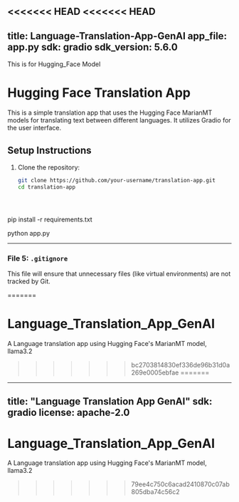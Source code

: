 <<<<<<< HEAD
<<<<<<< HEAD
---
title: Language-Translation-App-GenAI
app_file: app.py
sdk: gradio
sdk_version: 5.6.0
---
This is for Hugging_Face Model

# Hugging Face Translation App

This is a simple translation app that uses the Hugging Face MarianMT models for translating text between different languages. It utilizes Gradio for the user interface.

## Setup Instructions

1. Clone the repository:
   ```bash
   git clone https://github.com/your-username/translation-app.git
   cd translation-app





pip install -r requirements.txt



python app.py




---

### File 5: `.gitignore`
This file will ensure that unnecessary files (like virtual environments) are not tracked by Git.

=======
# Language_Translation_App_GenAI
A Language translation app using Hugging Face's MarianMT model, llama3.2
>>>>>>> bc2703814830ef336de96b31d0a269e0005ebfae
=======
---
title: "Language Translation App GenAI"
sdk: gradio
license: apache-2.0
---


# Language_Translation_App_GenAI
A Language translation app using Hugging Face's MarianMT model, llama3.2
>>>>>>> 79ee4c750c6acad2410870c07ab805dba74c56c2
